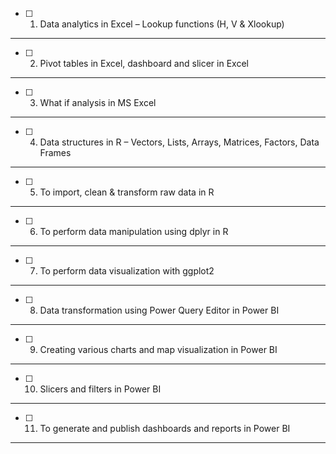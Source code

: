 - [ ] 1. Data analytics in Excel – Lookup functions (H, V & Xlookup)  

***

- [ ] 2. Pivot tables in Excel, dashboard and slicer in Excel  

***

- [ ] 3. What if analysis in MS Excel  

***

- [ ] 4. Data structures in R – Vectors, Lists, Arrays, Matrices, Factors, Data Frames  

***

- [ ] 5. To import, clean & transform raw data in R  

***

- [ ] 6. To perform data manipulation using dplyr in R  

***

- [ ] 7. To perform data visualization with ggplot2  

***

- [ ] 8. Data transformation using Power Query Editor in Power BI  

***

- [ ] 9. Creating various charts and map visualization in Power BI  

***

- [ ] 10. Slicers and filters in Power BI  

***

- [ ] 11. To generate and publish dashboards and reports in Power BI  

***
